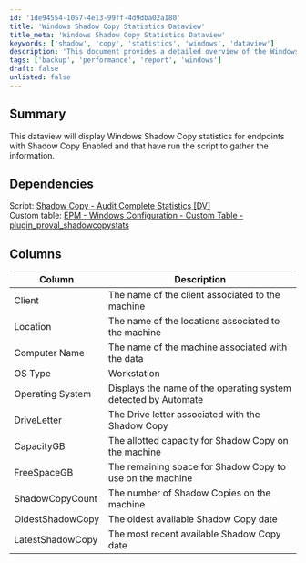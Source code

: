 ```yaml
---
id: '1de94554-1057-4e13-99ff-4d9dba02a180'
title: 'Windows Shadow Copy Statistics Dataview'
title_meta: 'Windows Shadow Copy Statistics Dataview'
keywords: ['shadow', 'copy', 'statistics', 'windows', 'dataview']
description: 'This document provides a detailed overview of the Windows Shadow Copy statistics dataview for endpoints with Shadow Copy enabled. It includes information on dependencies, columns, and descriptions of each data point collected from the machines.'
tags: ['backup', 'performance', 'report', 'windows']
draft: false
unlisted: false
---
```

## Summary

This dataview will display Windows Shadow Copy statistics for endpoints with Shadow Copy Enabled and that have run the script to gather the information.

## Dependencies

Script: [Shadow Copy - Audit Complete Statistics [DV]](<../scripts/Shadow Copy - Audit Complete Statistics DV.md>)  
Custom table: [EPM - Windows Configuration - Custom Table - plugin_proval_shadowcopystats](<../tables/plugin_proval_shadowcopystats.md>)  

## Columns

| Column             | Description                                                        |
|--------------------|--------------------------------------------------------------------|
| Client             | The name of the client associated to the machine                   |
| Location           | The name of the locations associated to the machine                |
| Computer Name      | The name of the machine associated with the data                   |
| OS Type            | Workstation|Server - Indicates the Operating System type               |
| Operating System    | Displays the name of the operating system detected by Automate     |
| DriveLetter        | The Drive letter associated with the Shadow Copy                   |
| CapacityGB        | The allotted capacity for Shadow Copy on the machine                |
| FreeSpaceGB       | The remaining space for Shadow Copy to use on the machine          |
| ShadowCopyCount    | The number of Shadow Copies on the machine                          |
| OldestShadowCopy   | The oldest available Shadow Copy date                               |
| LatestShadowCopy   | The most recent available Shadow Copy date                          |














